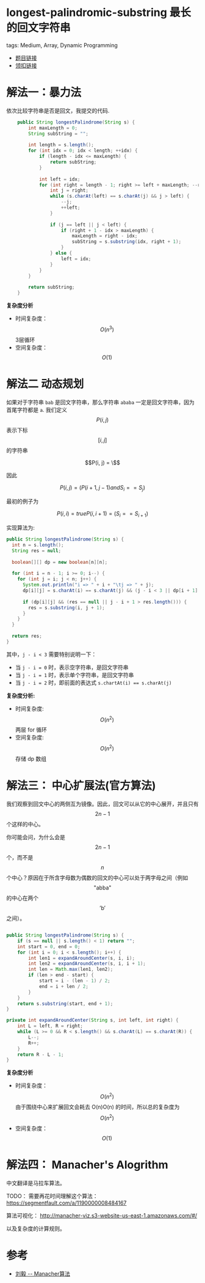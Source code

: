 # longest-palindromic-substring 最长的回文字符串

tags: Medium, Array, Dynamic Programming

- [题目链接](https://leetcode.com/problems/longest-palindromic-substring/submissions/)
- [领扣链接](https://leetcode-cn.com/problems/longest-palindromic-substring/submissions/)

# 解法一：暴力法

依次比较字符串是否是回文，我提交的代码.

```java
    public String longestPalindrome(String s) {
        int maxLength = 0;
        String subString = "";
        
        int length = s.length();
        for (int idx = 0; idx < length; ++idx) {
            if (length - idx <= maxLength) {
                return subString;
            }
            
            int left = idx;
            for (int right = length - 1; right >= left + maxLength; --right) {
                int j = right;
                while (s.charAt(left) == s.charAt(j) && j > left) {
                    --j;
                    ++left;
                }
                
                if (j == left || j < left) {
                    if (right + 1 - idx > maxLength) {
                        maxLength = right - idx;
                        subString = s.substring(idx, right + 1);   
                    }
                } else {
                    left = idx;
                }
            }
        }
        
        return subString;
    }
```

**复杂度分析**

- 时间复杂度：$$O(n^3)$$ 3层循环
- 空间复杂度：$$O(1)$$

# 解法二 动态规划

如果对于字符串 `bab` 是回文字符串，那么字符串 `ababa` 一定是回文字符串，因为首尾字符都是 `a`. 我们定义 $$P(i, j)$$ 表示下标$$[i,j]$$ 的字符串

```math
P(i, j) = \
```

因此

```math
P(i, j) = (P(i+1, j-1) and S_i == S_j)
```

最初的例子为

```math
P(i, i) = true
P(i, i+1) = (S_i == S_{i+1})
```

实现算法为:

```java
public String longestPalindrome(String s) {
  int n = s.length();
  String res = null;
    
  boolean[][] dp = new boolean[n][n];
    
  for (int i = n - 1; i >= 0; i--) {
    for (int j = i; j < n; j++) {
      System.out.println("i => " + i + "\tj => " + j); 
      dp[i][j] = s.charAt(i) == s.charAt(j) && (j - i < 3 || dp[i + 1][j - 1]);
            
      if (dp[i][j] && (res == null || j - i + 1 > res.length())) {
        res = s.substring(i, j + 1);
      }
    }
  }
    
  return res;
}
```

其中，`j - i < 3` 需要特别说明一下：

- 当 `j - i = 0` 时，表示空字符串，是回文字符串
- 当 `j - i = 1` 时，表示单个字符串，是回文字符串
- 当 `j - i = 2` 时，即前面的表达式 `s.chartAt(i) == s.charAt(j)`

**复杂度分析:**

- 时间复杂度: $$O(n^2)$$ 两层 for 循环
- 空间复杂度: $$O(n^2)$$ 存储 dp 数组

# 解法三： 中心扩展法(官方算法)

我们观察到回文中心的两侧互为镜像。因此，回文可以从它的中心展开，并且只有 $$2n - 1$$ 个这样的中心。

你可能会问，为什么会是 $$2n - 1$$ 个，而不是 $$n$$ 个中心？原因在于所含字母数为偶数的回文的中心可以处于两字母之间（例如 $$\textrm{"abba"}$$ 的中心在两个 $$\textrm{'b'}$$之间）。

```java

public String longestPalindrome(String s) {
    if (s == null || s.length() < 1) return "";
    int start = 0, end = 0;
    for (int i = 0; i < s.length(); i++) {
        int len1 = expandAroundCenter(s, i, i);
        int len2 = expandAroundCenter(s, i, i + 1);
        int len = Math.max(len1, len2);
        if (len > end - start) {
            start = i - (len - 1) / 2;
            end = i + len / 2;
        }
    }
    return s.substring(start, end + 1);
}

private int expandAroundCenter(String s, int left, int right) {
    int L = left, R = right;
    while (L >= 0 && R < s.length() && s.charAt(L) == s.charAt(R)) {
        L--;
        R++;
    }
    return R - L - 1;
}
```

**复杂度分析**

- 时间复杂度：$$O(n^2)$$ 由于围绕中心来扩展回文会耗去 O(n)O(n) 的时间，所以总的复杂度为 $$O(n^2)$$
- 空间复杂度：$$O(1)$$

# 解法四： Manacher's Alogrithm

中文翻译是马拉车算法。

TODO： 需要再花时间理解这个算法： https://segmentfault.com/a/1190000008484167

算法可视化： http://manacher-viz.s3-website-us-east-1.amazonaws.com/#/


以及复杂度的计算规则。

# 参考

- [刘毅 -- Manacher算法](https://segmentfault.com/a/1190000008484167)
